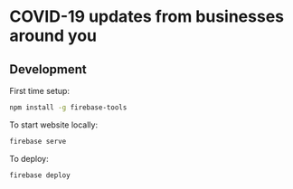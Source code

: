 # COVID-19 updates from businesses around you

## Development

First time setup:
```sh
npm install -g firebase-tools
```

To start website locally:
```sh
firebase serve
```

To deploy:
```sh
firebase deploy
```
